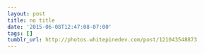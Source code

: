 ```yaml
---
layout: post
title: no title
date: '2015-06-08T12:47:08-07:00'
tags: []
tumblr_url: http://photos.whitepinedev.com/post/121043548873
---
```

